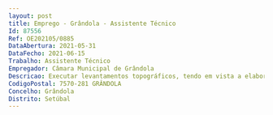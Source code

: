 ```yaml
--- 
layout: post
title: Emprego - Grândola - Assistente Técnico
Id: 87556
Ref: OE202105/0885
DataAbertura: 2021-05-31
DataFecho: 2021-06-15
Trabalho: Assistente Técnico
Empregador: Câmara Municipal de Grândola
Descricao: Executar levantamentos topográficos, tendo em vista a elaboração de plantas, planos, cartas e mapas que se destinam à preparação e orientação de trabalhos de engenharia, arquitetura e SIG  Efetuar representações gráficas da superfície terrestre, necessárias à conceção do projeto e à realização da obra  Colaborar na execução de projetos elaborando os elementos gráficos e analíticos necessários à implantação da obra e calculando, nomeadamente, ângulos, rumos, distâncias, áreas e volumes  Proceder à piquetagem implantação da obra a partir de elementos do projeto  Acompanhar a evolução da obra.
CodigoPostal: 7570-281 GRÂNDOLA
Concelho: Grândola
Distrito: Setúbal
--- 
```

